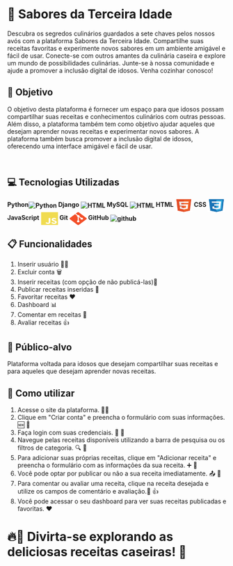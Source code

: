 # 🍲 Sabores da Terceira Idade

Descubra os segredos culinários guardados a sete chaves pelos nossos avós com a plataforma Sabores da Terceira Idade. Compartilhe suas receitas favoritas e experimente novos sabores em um ambiente amigável e fácil de usar. Conecte-se com outros amantes da culinária caseira e explore um mundo de possibilidades culinárias. Junte-se à nossa comunidade e ajude a promover a inclusão digital de idosos. Venha cozinhar conosco!

## 🎯 Objetivo
O objetivo desta plataforma é fornecer um espaço para que idosos possam compartilhar suas receitas e conhecimentos culinários com outras pessoas. Além disso, a plataforma também tem como objetivo ajudar aqueles que desejam aprender novas receitas e experimentar novos sabores. A plataforma também busca promover a inclusão digital de idosos, oferecendo uma interface amigável e fácil de usar.



<div valign="top"><br>

## 💻 Tecnologias Utilizadas


**Python<img align="center" alt="Python" height="30" width="40" src="https://cdn.jsdelivr.net/gh/devicons/devicon/icons/python/python-original.svg" />
Django <img align="center" alt="HTML" height="30" width="40" src="https://cdn.jsdelivr.net/gh/devicons/devicon/icons/django/django-plain.svg" /> 
MySQL <img align="center" alt="HTML" height="30" width="40" src="https://cdn.jsdelivr.net/gh/devicons/devicon/icons/mysql/mysql-original-wordmark.svg" />
HTML <img align="center" alt="HTML" height="30" width="40" src="https://raw.githubusercontent.com/devicons/devicon/master/icons/html5/html5-original.svg">
CSS <img align="center" alt="CSS" height="30" width="40" src="https://raw.githubusercontent.com/devicons/devicon/master/icons/css3/css3-original.svg">
JavaScript <img align="center" alt="Js" height="30" width="40" src="https://raw.githubusercontent.com/devicons/devicon/master/icons/javascript/javascript-plain.svg">
Git <img align="center" alt="git" height="30" width="40" src="https://raw.githubusercontent.com/devicons/devicon/master/icons/git/git-original.svg">
GitHub <img align="center" alt="github" height="35" width="35" src="https://cdn.jsdelivr.net/gh/devicons/devicon/icons/github/github-original-wordmark.svg" />**
<div>          

## 📋 Funcionalidades
1. Inserir usuário :raising_hand_woman:
2. Excluir conta :wastebasket:
3. Inserir receitas (com opção de não publicá-las):pencil:
4. Publicar receitas inseridas :rocket:
5. Favoritar receitas :heart:
6. Dashboard :bar_chart:
7. Comentar em receitas :speech_balloon:
8. Avaliar receitas :thumbsup:

## 👥 Público-alvo

Plataforma voltada para idosos que desejam compartilhar suas receitas e para aqueles que desejam aprender novas receitas.

## 📖 Como utilizar

1. Acesse o site da plataforma.   :link::globe_with_meridians:
2. Clique em "Criar conta" e preencha o formulário com suas informações.   :new:  :memo:
3. Faça login com suas credenciais. :key:  :bust_in_silhouette:
4. Navegue pelas receitas disponíveis utilizando a barra de pesquisa ou os filtros de categoria. :mag: :open_file_folder:
5. Para adicionar suas próprias receitas, clique em "Adicionar receita" e preencha o formulário com as informações da sua receita.  :heavy_plus_sign:  :memo:
6. Você pode optar por publicar ou não a sua receita imediatamente. :outbox_tray:  :rocket:
7. Para comentar ou avaliar uma receita, clique na receita desejada e utilize os campos de comentário e avaliação.:speech_balloon: :thumbsup:
8. Você pode acessar o seu dashboard para ver suas receitas publicadas e favoritas. :heart:

# :fire::meat_on_bone: Divirta-se explorando as deliciosas receitas caseiras! :stew:

 
